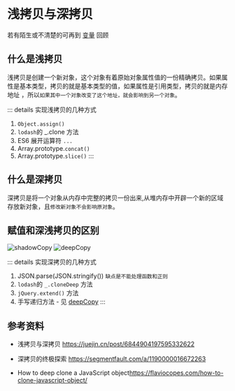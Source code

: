 # 浅拷贝与深拷贝

若有陌生或不清楚的可再到 [变量](../../%E7%9B%B4%E5%87%BB%E6%A6%82%E5%BF%B5/02js/s_js_2-%E5%8F%98%E9%87%8F) 回顾

## 什么是浅拷贝

浅拷贝是创建一个新对象，这个对象有着原始对象属性值的一份精确拷贝。如果属性是基本类型，拷贝的就是基本类型的值，如果属性是引用类型，拷贝的就是内存地址 ，所以`如果其中一个对象改变了这个地址，就会影响到另一个对象`。

::: details 实现浅拷贝的几种方式

1. `Object.assign()`
2. `lodash`的 \_.clone 方法
3. ES6 展开运算符 `...`
4. Array.prototype.`concat()`
5. Array.prototype.`slice()`
   :::

## 什么是深拷贝

深拷贝是将一个对象从内存中完整的拷贝一份出来,从堆内存中开辟一个新的区域存放新对象，且`修改新对象不会影响原对象`。

## 赋值和深浅拷贝的区别

<Image src="/02js/clone1.png" alt="shadowCopy" :inline="false"/>
<Image src="/02js/clone2.png" alt="deepCopy" :inline="false"/>

::: details 实现深拷贝的几种方式

1. JSON.parse(JSON.stringify()) `缺点是不能处理函数和正则`
2. `lodash`的 `_.cloneDeep` 方法
3. `jQuery.extend()` 方法
4. 手写递归方法 - 见 [deepCopy](../../%E7%BC%96%E5%86%99%E4%BB%A3%E7%A0%81/02js/c_js_2-deepcopy/c_js_2-deepcopy.md)
   :::

## 参考资料

- 浅拷贝与深拷贝 <https://juejin.cn/post/6844904197595332622>

- 深拷贝的终极探索 <https://segmentfault.com/a/1190000016672263>

- How to deep clone a JavaScript object<https://flaviocopes.com/how-to-clone-javascript-object/>
